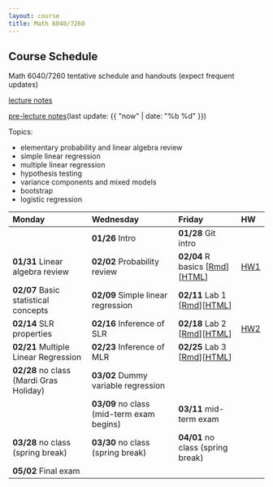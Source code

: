 ```yaml
---
layout: course
title: Math 6040/7260
---
```


## Course Schedule

Math 6040/7260 tentative schedule and handouts (expect frequent updates)

[lecture notes](../notes/combined.pdf)

[pre-lecture notes](../notes/current.pdf)(last update: {{ "now" | date: "%b %d" }})

<!---->

Topics:

- elementary probability and linear algebra review
- simple linear regression
- multiple linear regression
- hypothesis testing
- variance components and mixed models
- bootstrap
- logistic regression


| Monday | Wednesday | Friday | HW |
|:-----------|:-----------|:------------|:---|
| | **01/26** Intro | **01/28** Git intro | |
| **01/31** Linear algebra review | **02/02** Probability review | **02/04** R basics \[[Rmd](../notes/Lecture5/R.Rmd)\]\[[HTML](../notes/Lecture5/R.html)\] | [HW1](../HW/HW1/HW1.pdf) |
| **02/07** Basic statistical concepts  | **02/09** Simple linear regression | **02/11** Lab 1 \[[Rmd](../notes/Lecture8/lab_01_preparation.Rmd)\]\[[HTML](../notes/Lecture8/lab_01_preparation.html)\] | |
| **02/14** SLR properties | **02/16** Inference of SLR | **02/18** Lab 2 \[[Rmd](../notes/Lecture11/lab_02_SLR_to_fill.Rmd)\]\[[HTML](../notes/Lecture11/lab_02_SLR_to_fill.html)\] | [HW2](../HW/HW2/HW2.pdf) |
| **02/21** Multiple Linear Regression | **02/23** Inference of MLR | **02/25** Lab 3 \[[Rmd](../notes/Lecture14/Lecture14_to_fill.Rmd)\]\[[HTML](../notes/Lecture14/Lecture14_to_fill.html)\] | |
| **02/28** no class (Mardi Gras Holiday)| **03/02** Dummy variable regression | | |
| | **03/09** no class (mid-term exam begins) | **03/11** mid-term exam | |
| **03/28** no class (spring break) | **03/30** no class (spring break) | **04/01** no class (spring break) | |
| **05/02** Final exam | | | |